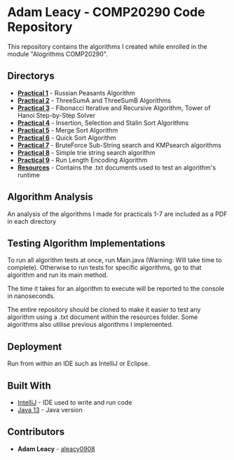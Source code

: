 # Adam Leacy - COMP20290 Code Repository

This repository contains the algorithms I created while enrolled in the module "Alogrithms COMP20290".

## Directorys

* **[Practical 1](https://github.com/CompAlgorithms/algorithm-portfolio-20290-aleacy0908/tree/master/Algorithms/Practical1)** - Russian Peasants Algorithm
* **[Practical 2](https://github.com/CompAlgorithms/algorithm-portfolio-20290-aleacy0908/tree/master/Algorithms/Practical2)** - ThreeSumA and ThreeSumB Algorithms
* **[Practical 3](https://github.com/CompAlgorithms/algorithm-portfolio-20290-aleacy0908/tree/master/Algorithms/Practical3)** - Fibonacci Iterative and Recursive Algorithm, Tower of Hanoi Step-by-Step Solver
* **[Practical 4](https://github.com/CompAlgorithms/algorithm-portfolio-20290-aleacy0908/tree/master/Algorithms/Practical4)** - Insertion, Selection and Stalin Sort Algorithms
* **[Practical 5](https://github.com/CompAlgorithms/algorithm-portfolio-20290-aleacy0908/tree/master/Algorithms/Practical5)** - Merge Sort Algorithm
* **[Practical 6](https://github.com/CompAlgorithms/algorithm-portfolio-20290-aleacy0908/tree/master/Algorithms/Practical6)** - Quick Sort Algorithm
* **[Practical 7](https://github.com/CompAlgorithms/algorithm-portfolio-20290-aleacy0908/tree/master/Algorithms/Practical7)** - BruteForce Sub-String search and KMPsearch algorithms
* **[Practical 8](https://github.com/CompAlgorithms/algorithm-portfolio-20290-aleacy0908/tree/master/Algorithms/Practical8)** - Simple trie string search algorithm
* **[Practical 9](https://github.com/CompAlgorithms/algorithm-portfolio-20290-aleacy0908/tree/master/Algorithms/Practical9)** - Run Length Encoding Algorithm
* **[Resources](https://github.com/CompAlgorithms/algorithm-portfolio-20290-aleacy0908/tree/master/Algorithms/Resources)** - Contains the .txt documents used to test an algorithm's runtime

## Algorithm Analysis

An analysis of the algorithms I made for practicals 1-7 are included as a PDF in each directory

## Testing Algorithm Implementations 

To run all algorithm tests at once, run Main.java (Warning: Will take time to complete). Otherwise to run tests for specific algorithms, go to that algorithm and run its main method. 

The time it takes for an algorithm to execute will be reported to the console in nanoseconds.

The entire repository should be cloned to make it easier to test any algorithm using a .txt document within the resources folder. Some algorithms also utilise previous algorithms I implemented.

## Deployment

Run from within an IDE such as IntelliJ or Eclipse.

## Built With

* [IntelliJ](https://www.jetbrains.com/idea/) - IDE used to write and run code
* [Java 13](https://www.oracle.com/java/technologies/javase-jdk13-downloads.html) - Java version

## Contributors

* **Adam Leacy** - [aleacy0908](https://github.com/aleacy0908)

